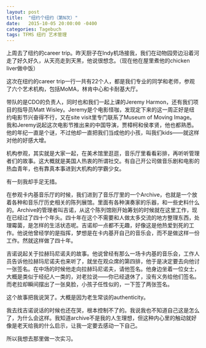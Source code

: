 ```yaml
---
layout: post
title:  "纽约个纽约（第N次）"
date:   2015-10-05 20:00:00 -0400
categories: Tagebuch
tags: TFMS 纽约 艺术管理
---
```


上周去了纽约的career trip。昨天厨子在Indy机场接我，我们在动物园旁边沿着河走了好久好久，从天亮走到天黑，他说很想念。（现在他在屋里煮他的chicken liver做中饭）

这次在纽约的career trip一行一共有22个人，都是我们专业的同学和老师，参观了六个艺术机构，包括MoMA，林肯中心和卡耐基大厅。

带队的是CDO的负责人，同时也和我们一起上课的Jeremy Harmon，还有我们项目的指导员Matt Wisley。Jeremy是个电影怪咖，发现定下来的这一周正好是纽约电影节兴奋得不行，又在site visit里专门联系了Museum of Moving Image。我和Jeremy说起这次电影节推出来的中国导演，贾樟柯和侯孝贤，他也都熟悉。他的年纪一直是个谜，不过他却一直把我们当成他的小孩，叫我们kids——就这样对他的好感大增。

机构参观，其实就是大家一起，在美术馆里逛逛，音乐厅里看看彩排，再听听管理者们的故事。这大概就是美国人热衷的所谓社交。有自己开公司做音乐剧和电影的热血青年，也有靠真本事进到大机构的学霸少女。

有一刻我却手足无措。

在参观卡内基音乐厅的时候，我们进到了音乐厅里的一个Archive，也就是一个放着各种和音乐厅历史相关的陈列展馆。里面有各种演奏家的乐器，和一些史料什么的。Archive的管理者叫吉诺，从这个陈列馆刚开始筹划的时候就在这里工作，现在已经过了四十个年头。四十年在这个不需要和人做太多交流的地方整理东西，处理霉菌，是怎样的生活状态呢。吉诺却一点都不无趣，好像这是他热爱到死的工作。他说他曾经学的是指挥，梦想是在卡内基开自己的音乐会，而不是做这样一份工作。然就这样做了四十年。

吉诺说起关于拉赫玛尼诺夫的故事。他说曾经有那么一场卡内基的音乐会，工作人员告诉他拉赫玛尼诺夫也来听了，就坐在观众席的第四排，他于是决定要去向他讨一张签名。在中场的时候他走向拉赫玛尼诺夫，请他签名。他身边坐着一位女士，大概是类似于经纪人一类的，对老拉说——你已经退休了，没有义务给他们签名。而老拉却瞬间摆出了一张臭脸，小孩子任性似的，一下签了两张签名。

这个故事把我说哭了。大概是因为老生常谈的authenticity。

我去找吉诺说话的时候也还在哭，根本控制不了的。我说我也不知道自己这是怎么了，为什么会这样。我知道archive不是我的人生理想，但这种内心里的触动就好像是老天给我的什么启示，让我一定要去感动一下自己。

所以我想去那里做一次实习。